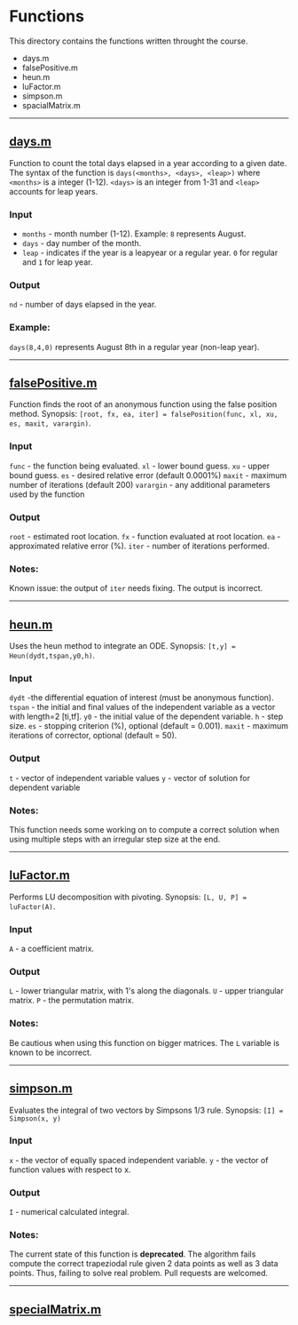 # Functions
This directory contains the functions written throught the course.
* days.m
* falsePositive.m
* heun.m
* luFactor.m
* simpson.m
* spacialMatrix.m

---

## [days.m](days.m)
Function to count the total days elapsed in a year according to a given date.
The syntax of the function is `days(<months>, <days>, <leap>)` where `<months>` is a integer (1-12). `<days>` is an integer from 1-31 and `<leap>` accounts for leap years.

### Input
* `months` - month number (1-12). Example: `8` represents August.
* `days` - day number of the month.
* `leap` - indicates if the year is a leapyear or a regular year. `0` for regular and `1` for leap year.

### Output
`nd` - number of days elapsed in the year.

### Example:
`days(8,4,0)` represents August 8th in a regular year (non-leap year).

---

## [falsePositive.m](falsePositive.m)
Function finds the root of an anonymous function using the false position method.
Synopsis: `[root, fx, ea, iter] = falsePosition(func, xl, xu, es, maxit, varargin)`.

### Input
`func` - the function being evaluated.
`xl` - lower bound guess.
`xu` - upper bound guess.
`es` - desired relative error (default 0.0001%)
`maxit` - maximum number of iterations (default 200)
`varargin` - any additional parameters used by the function

### Output
`root` - estimated root location.
`fx` - function evaluated at root location.
`ea` - approximated relative error (%).
`iter` - number of iterations performed.

### Notes:
Known issue: the output of `iter` needs fixing. The output is incorrect.

---

## [heun.m](heun.m)
Uses the heun method to integrate an ODE.
Synopsis: `[t,y] = Heun(dydt,tspan,y0,h)`.

### Input
`dydt` -the differential equation of interest (must be anonymous function).
`tspan` - the initial and final values of the independent variable as a vector with length=2 [ti,tf].
`y0` - the initial value of the dependent variable.
`h` - step size.
`es` - stopping criterion (%), optional (default = 0.001).
`maxit` - maximum iterations of corrector, optional (default = 50).

### Output
`t` - vector of independent variable values
`y` - vector of solution for dependent variable

### Notes:
This function needs some working on to compute a correct solution when using multiple steps with an irregular step size at the end.

---

## [luFactor.m](luFactor.m)

Performs LU decomposition with pivoting.
Synopsis: `[L, U, P] = luFactor(A)`.

### Input
`A` - a coefficient matrix.

### Output
`L` - lower triangular matrix, with 1's along the diagonals.
`U` - upper triangular matrix.
`P` - the permutation matrix.

### Notes:
Be cautious when using this function on bigger matrices. The `L` variable is known to be incorrect.

---

## [simpson.m](simpson.m)
Evaluates the integral of two vectors by Simpsons 1/3 rule.
Synopsis: `[I] = Simpson(x, y)`

### Input
`x` - the vector of equally spaced independent variable.
`y` - the vector of function values with respect to x.

### Output
`I` - numerical calculated integral.

### Notes:
The current state of this function is **deprecated**. The algorithm fails compute the correct trapeziodal rule given 2 data points as well as 3 data points. Thus, failing to solve real problem. Pull requests are welcomed.

---

## [specialMatrix.m](specialMatrix.m)
